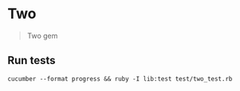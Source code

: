 # Two

> Two gem

## Run tests

```
cucumber --format progress && ruby -I lib:test test/two_test.rb
```
